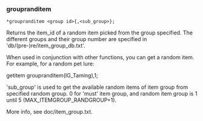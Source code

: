 ### groupranditem
```
*groupranditem <group id>{,<sub_group>};
```

Returns the item_id of a random item picked from the group specified. The
different groups and their group number are specified in 'db/(pre-)re/item_group_db.txt'.

When used in conjunction with other functions, you can get a random item. For
example, for a random pet lure:

getitem groupranditem(IG_Taming),1;

'sub_group' is used to get the available random items of item group from specified random
group. 0 for 'must' item group, and random item group is 1 until 5 (MAX_ITEMGROUP_RANDGROUP+1).

More info, see doc/item_group.txt.
